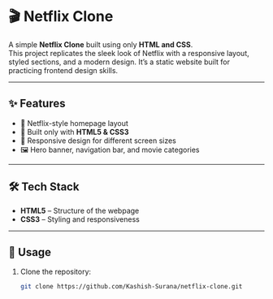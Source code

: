 # 🎬 Netflix Clone  

A simple **Netflix Clone** built using only **HTML and CSS**.  
This project replicates the sleek look of Netflix with a responsive layout, styled sections, and a modern design. It’s a static website built for practicing frontend design skills.  

---

## ✨ Features  
- 🎥 Netflix-style homepage layout  
- 🎨 Built only with **HTML5 & CSS3**  
- 📱 Responsive design for different screen sizes  
- 🖼️ Hero banner, navigation bar, and movie categories  

---

## 🛠️ Tech Stack  
- **HTML5** – Structure of the webpage  
- **CSS3** – Styling and responsiveness  

---

## 🚀 Usage  
1. Clone the repository:  
   ```bash
   git clone https://github.com/Kashish-Surana/netflix-clone.git
